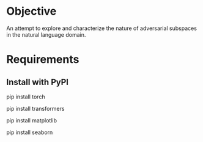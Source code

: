 # Objective

An attempt to explore and characterize the nature of adversarial subspaces in the natural language domain.

# Requirements

## Install with PyPI

pip install torch

pip install transformers

pip install matplotlib

pip install seaborn
